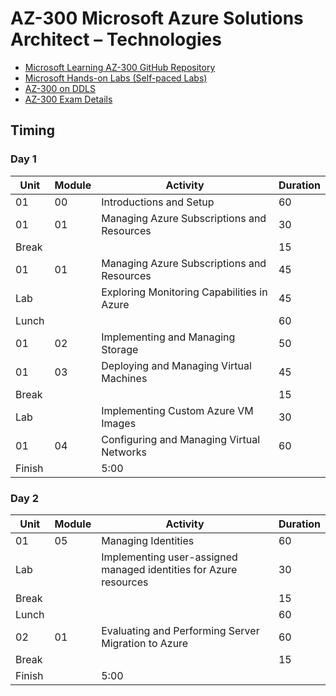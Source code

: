 # AZ-300 Microsoft Azure Solutions Architect – Technologies

* [Microsoft Learning AZ-300 GitHub Repository](https://github.com/MicrosoftLearning/AZ-300-MicrosoftAzureArchitectTechnologies)
* [Microsoft Hands-on Labs (Self-paced Labs)](https://www.microsoft.com/handsonlabs/selfpacedlabs)
* [AZ-300 on DDLS](https://www.ddls.com.au/courses/microsoft/azure/microsoft-az-300-azure-solutions-architect-technologies/)
* [AZ-300 Exam Details](https://www.microsoft.com/en-us/learning/exam-az-300.aspx)

## Timing

### Day 1

|Unit|Module|Activity|Duration|
|-|-|-|-|
|01|00|Introductions and Setup|60|
|01|01|Managing Azure Subscriptions and Resources|30|
|Break|||15|
|01|01|Managing Azure Subscriptions and Resources|45|
|Lab||Exploring Monitoring Capabilities in Azure|45|
|Lunch|||60|
|01|02|Implementing and Managing Storage|50|
|01|03|Deploying and Managing Virtual Machines|45|
|Break|||15|
|Lab||Implementing Custom Azure VM Images|30|
|01|04|Configuring and Managing Virtual Networks|60|
|Finish||5:00||

### Day 2

|Unit|Module|Activity|Duration|
|-|-|-|-|
|01|05|Managing Identities|60|
|Lab||Implementing user-assigned managed identities for Azure resources|30|
|Break|||15|
|Lunch|||60|
|02|01|Evaluating and Performing Server Migration to Azure|60|
|Break|||15|
|Finish||5:00||
